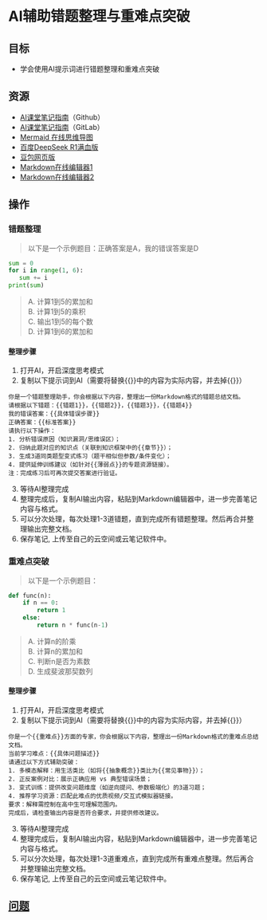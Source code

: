 # AI辅助错题整理与重难点突破
## 目标
- 学会使用AI提示词进行错题整理和重难点突破
## 资源
- [AI课堂笔记指南](https://github.com/wenqn/beike/blob/main/AI%E8%BE%85%E5%8A%A9%E5%AD%A6%E4%B9%A0/AI%E8%AF%BE%E5%A0%82%E7%AC%94%E8%AE%B0%E6%8C%87%E5%8D%97.md)（Github）
- [AI课堂笔记指南](https://gitlab.com/zhangwenqn/beike/-/blob/main/%E5%AD%A6%E8%80%83%E5%A4%8D%E4%B9%A0/AI%E8%AF%BE%E5%A0%82%E7%AC%94%E8%AE%B0%E6%8C%87%E5%8D%97.md)（GitLab）
- [Mermaid 在线思维导图](https://mermaid.live/edit#示例代码)
- [百度DeepSeek R1满血版](http://chat.baidu.com)
- [豆包网页版](https://www.doubao.com/chat/)
- [Markdown在线编辑器1](https://www.jyshare.com/front-end/712/)
- [Markdown在线编辑器2](https://tool.lu/markdown/)

## 操作
### 错题整理
> 以下是一个示例题目：正确答案是A，我的错误答案是D
 ```python 
sum = 0  
for i in range(1, 6):  
    sum += i  
print(sum)  
```
> A. 计算1到5的累加和  
> B. 计算1到5的乘积  
> C. 输出1到5的每个数  
> D. 计算1到6的累加和

#### 整理步骤
1. 打开AI，开启深度思考模式
2. 复制以下提示词到AI（需要将替换{{}}中的内容为实际内容，并去掉{{}}）
```
你是一个错题整理助手，你会根据以下内容，整理出一份Markdown格式的错题总结文档。
请根据以下错题：{{错题1}}，{{错题2}}，{{错题3}}，{{错题4}}
我的错误答案：{{具体错误步骤}}  
正确答案：{{标准答案}}  
请执行以下操作：  
1. 分析错误原因（知识漏洞/思维误区）；  
2. 归纳此题对应的知识点（关联到知识框架中的{{章节}}）；  
3. 生成3道同类题型变式练习（题干相似但参数/条件变化）；  
4. 提供延伸训练建议（如针对{{薄弱点}}的专题资源链接）。  
注：完成练习后可再次提交答案进行验证。
```
3. 等待AI整理完成
4. 整理完成后，复制AI输出内容，粘贴到Markdown编辑器中，进一步完善笔记内容与格式。
5. 可以分次处理，每次处理1-3道错题，直到完成所有错题整理。然后再合并整理输出完整文档。
6. 保存笔记, 上传至自己的云空间或云笔记软件中。

### 重难点突破
> 以下是一个示例题目：
```python
def func(n):  
    if n == 0:  
        return 1  
    else:  
        return n * func(n-1)  
```
>    A. 计算n的阶乘  
>    B. 计算n的累加和  
>    C. 判断n是否为素数  
>    D. 生成斐波那契数列

#### 整理步骤
1. 打开AI，开启深度思考模式
2. 复制以下提示词到AI（需要将替换{{}}中的内容为实际内容，并去掉{{}}）
```
你是一个{{重难点}}方面的专家，你会根据以下内容，整理出一份Markdown格式的重难点总结文档。
当前学习难点：{{具体问题描述}}  
请通过以下方式辅助突破：  
1. 多模态解释：用生活类比（如将{{抽象概念}}类比为{{常见事物}}）；  
2. 正反案例对比：展示正确应用 vs 典型错误场景；  
3. 变式训练：提供改变问题维度（如逆向提问、参数极端化）的3道习题；  
4. 推荐学习资源：匹配此难点的优质视频/交互式模拟器链接。  
要求：解释需控制在高中生可理解范围内。
完成后，请检查输出内容是否符合要求，并提供修改建议。
```
3. 等待AI整理完成
4. 整理完成后，复制AI输出内容，粘贴到Markdown编辑器中，进一步完善笔记内容与格式。
5. 可以分次处理，每次处理1-3道重难点，直到完成所有重难点整理。然后再合并整理输出完整文档。
6. 保存笔记, 上传至自己的云空间或云笔记软件中。

## [问题](./AI辅助知识总结.md#问题)